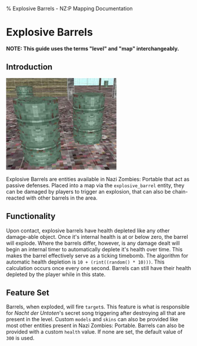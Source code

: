 % Explosive Barrels - NZ:P Mapping Documentation
# Explosive Barrels

__NOTE: This guide uses the terms "level" and "map" interchangeably.__

## Introduction

![A group of Explosive Barrels in _Nacht der Untoten_](../res/images/explosive_barrel.webp)

Explosive Barrels are entities available in Nazi Zombies: Portable that act as passive defenses. Placed into a map via the `explosive_barrel` entity, they can be damaged by players to trigger an explosion, that can also be chain-reacted with other barrels in the area.

## Functionality

Upon contact, explosive barrels have health depleted like any other damage-able object. Once it's internal health is at or below zero, the barrel will explode. Where the barrels differ, however, is any damage dealt will begin an internal timer to automatically deplete it's health over time. This makes the barrel effectively serve as a ticking timebomb. The algorithm for automatic health depletion is `10 + (rint((random() * 10)))`. This calculation occurs once every one second. Barrels can still have their health depleted by the player while in this state.

## Feature Set

Barrels, when exploded, will fire `target`s. This feature is what is responsible for _Nacht der Untoten_'s secret song triggering after destroying all that are present in the level. Custom `models` and `skins` can also be provided like most other entities present in Nazi Zombies: Portable. Barrels can also be provided with a custom `health` value. If none are set, the default value of `300` is used.
